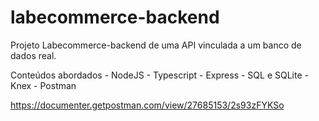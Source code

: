 # labecommerce-backend
Projeto Labecommerce-backend de uma API vinculada a um banco de dados real.

Conteúdos abordados - NodeJS - Typescript - Express - SQL e SQLite - Knex - Postman

https://documenter.getpostman.com/view/27685153/2s93zFYKSo

